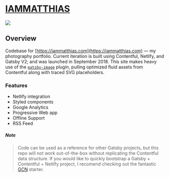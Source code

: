 # [IAMMATTHIAS](https://iammatthias.com)

![](https://353a23c500dde3b2ad58-c49fe7e7355d384845270f4a7a0a7aa1.ssl.cf2.rackcdn.com/5b91a316b13fb16d2bdc675c/screenshot.png)

## Overview

Codebase for [https://iammatthias.com](https://iammatthias.com) — my photography portfolio. Current iteration is built using Contentful, Netlify, and Gatsby V2; and was launched in September 2018. This site makes heavy use of the [`gatsby-image`](https://next.gatsbyjs.org/packages/gatsby-image/) plugin, pulling optimized fluid assets from Contentful along with traced SVG placeholders.

### Features

- Netlify integration
- Styled components
- Google Analytics
- Progressive Web app
- Offline Support
- RSS Feed

##### Note

> Code can be used as a reference for other Gatsby projects, but this repo will not work out-of-the-box without replicating the Contentful data structure. If you would like to quickly bootstrap a Gatsby + Contentful + Netlify project, I recomend checking out the fantastic [GCN](https://github.com/ryanwiemer/gatsby-starter-gcn) starter.
